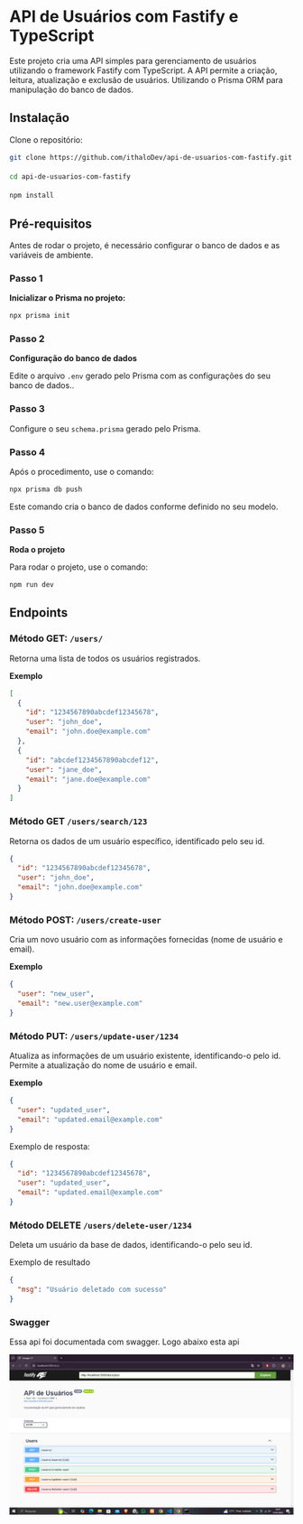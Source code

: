 # API de Usuários com Fastify e TypeScript

Este projeto cria uma API simples para gerenciamento de usuários utilizando o framework Fastify com TypeScript. A API permite a criação, leitura, atualização e exclusão de usuários. Utilizando o Prisma ORM para manipulação do banco de dados.

## Instalação

Clone o repositório:  
```bash
git clone https://github.com/ithaloDev/api-de-usuarios-com-fastify.git  

cd api-de-usuarios-com-fastify  

npm install

```

## Pré-requisitos

Antes de rodar o projeto, é necessário configurar o banco de dados e as variáveis de ambiente.

### Passo 1
**Inicializar o Prisma no projeto:**

```bash
npx prisma init
```

### Passo 2

**Configuração do banco de dados**

Edite o arquivo `.env` gerado pelo Prisma com as configurações do seu banco de dados..

### Passo 3

Configure o seu `schema.prisma` gerado pelo Prisma.

### Passo 4

Após o procedimento, use o comando:

```bash
npx prisma db push
```
Este comando cria o banco de dados conforme definido no seu modelo.

### Passo 5

**Roda o projeto**

Para rodar o projeto, use o comando:

```bash
npm run dev
```

## Endpoints

### Método GET: `/users/`

Retorna uma lista de todos os usuários registrados.  

**Exemplo**

```json
[
  {
    "id": "1234567890abcdef12345678",
    "user": "john_doe",
    "email": "john.doe@example.com"
  },
  {
    "id": "abcdef1234567890abcdef12",
    "user": "jane_doe",
    "email": "jane.doe@example.com"
  }
]

```

### Método GET `/users/search/123`

Retorna os dados de um usuário específico, identificado pelo seu id.

```json
{
  "id": "1234567890abcdef12345678",
  "user": "john_doe",
  "email": "john.doe@example.com"
}
```

### Método POST: `/users/create-user`

Cria um novo usuário com as informações fornecidas (nome de usuário e email).

**Exemplo**

```json
{
  "user": "new_user",
  "email": "new.user@example.com"
}
```

### Método PUT: `/users/update-user/1234`

Atualiza as informações de um usuário existente, identificando-o pelo id. Permite a atualização do nome de usuário e email.

**Exemplo**

```json
{
  "user": "updated_user",
  "email": "updated.email@example.com"
}
```

Exemplo de resposta:

```json
{
  "id": "1234567890abcdef12345678",
  "user": "updated_user",
  "email": "updated.email@example.com"
}
````

### Método DELETE `/users/delete-user/1234` 

Deleta um usuário da base de dados, identificando-o pelo seu id.

Exemplo de resultado

```json
{
  "msg": "Usuário deletado com sucesso"
}
```

### Swagger

Essa api foi documentada com swagger. Logo abaixo esta api

![Swagger UI](docs/swagger-ui.png)